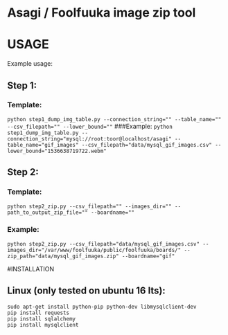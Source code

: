 # Asagi / Foolfuuka image zip tool

# USAGE
Example usage:
## Step 1:
### Template:
`python step1_dump_img_table.py --connection_string="" --table_name="" --csv_filepath="" --lower_bound=""`
###Example:
`python step1_dump_img_table.py --connection_string="mysql://root:toor@localhost/asagi" --table_name="gif_images" --csv_filepath="data/mysql_gif_images.csv" --lower_bound="1536638719722.webm"`

## Step 2:
### Template:
`python step2_zip.py --csv_filepath="" --images_dir="" --path_to_output_zip_file="" --boardname=""`
### Example:
`python step2_zip.py --csv_filepath="data/mysql_gif_images.csv" --images_dir="/var/www/foolfuuka/public/foolfuuka/boards/" --zip_path="data/mysql_gif_images.zip" --boardname="gif"`

#INSTALLATION

## Linux (only tested on ubuntu 16 lts):
```
sudo apt-get install python-pip python-dev libmysqlclient-dev
pip install requests
pip install sqlalchemy
pip install mysqlclient
```



